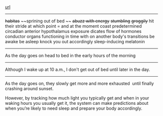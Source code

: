 [url](https://www.ted.com/talks/ted_ed_can_you_change_your_sleep_schedule/transcript)

-----------
~~habitas~~
~~sprining out of bed ~~
~~abuzz with energy~~
~~stumbling~~
~~groggily~~
hit their stride
at which point = and at the moment
coast
predetermined
circadian
anterior hypothalamus
exposure
dicates
flow of hormones
conductor
organs functioning in time with on another
body's transitions
be awake
be asleep
knock you out
accordingly
sleep-inducing melatonin

-----------
As the day goes on
head to bed
in the early hours of the morning

---------------------------

Although I wake up at 10 a.m., I don't get out of bed until later in the day.

----------------------
As the day goes on, they slowly get more and more exhausted  until finally crashing around sunset.

However, by tracking how much light you typically get and when in your waking hours you usually get it, the system can make predictions about when you’re likely to need sleep and prepare your body accordingly.
